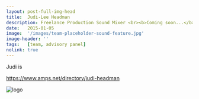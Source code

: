 ```yaml
---
layout: post-full-img-head
title:  Judi-Lee Headman
description: Freelance Production Sound Mixer <br><b>Coming soon...</b>
date:   2015-01-05
image:  '/images/team-placeholder-sound-feature.jpg'
image-header: ''
tags:   [team, advisory panel]
nolink: true
---
```

Judi is 

https://www.amps.net/directory/judi-headman


<img class="lazy" data-src="../images/team-panel-amps.png" alt="logo">